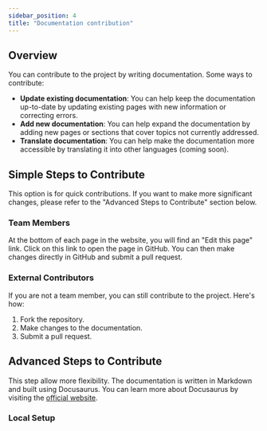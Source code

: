 ```yaml
---
sidebar_position: 4
title: "Documentation contribution"
---
```


## Overview

You can contribute to the project by writing documentation. Some ways to contribute:

- **Update existing documentation**: You can help keep the documentation up-to-date by updating existing pages with new information or correcting errors.
- **Add new documentation**: You can help expand the documentation by adding new pages or sections that cover topics not currently addressed.
- **Translate documentation**: You can help make the documentation more accessible by translating it into other languages (coming soon).

## Simple Steps to Contribute

This option is for quick contributions. If you want to make more significant changes, please refer to the "Advanced Steps to Contribute" section below.

### Team Members

At the bottom of each page in the website, you will find an "Edit this page" link. Click on this link to open the page in GitHub. You can then make changes directly in GitHub and submit a pull request.

### External Contributors

If you are not a team member, you can still contribute to the project. Here's how:

1. Fork the repository.
2. Make changes to the documentation.
3. Submit a pull request.

## Advanced Steps to Contribute

This step allow more flexibility. The documentation is written in Markdown and built using Docusaurus. You can learn more about Docusaurus by visiting the [official website](https://docusaurus.io/). 

### Local Setup
